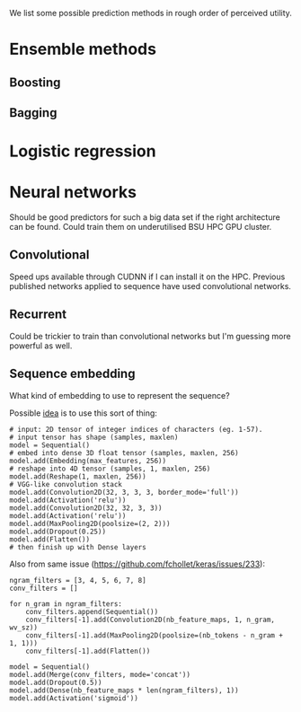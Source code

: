 We list some possible prediction methods in rough order of perceived utility.

# Ensemble methods

## Boosting

## Bagging


# Logistic regression


# Neural networks

Should be good predictors for such a big data set if the right architecture can
be found. Could train them on underutilised BSU HPC GPU cluster.


## Convolutional

Speed ups available through CUDNN if I can install it on the HPC. Previous
published networks applied to sequence have used convolutional networks.

## Recurrent

Could be trickier to train than convolutional networks but I'm guessing more
powerful as well.


## Sequence embedding

What kind of embedding to use to represent the sequence?

Possible [idea](https://github.com/fchollet/keras/issues/233) is to use this sort
of thing:

    # input: 2D tensor of integer indices of characters (eg. 1-57).
    # input tensor has shape (samples, maxlen)
    model = Sequential()
    # embed into dense 3D float tensor (samples, maxlen, 256)
    model.add(Embedding(max_features, 256))
    # reshape into 4D tensor (samples, 1, maxlen, 256)
    model.add(Reshape(1, maxlen, 256))
    # VGG-like convolution stack
    model.add(Convolution2D(32, 3, 3, 3, border_mode='full'))
    model.add(Activation('relu'))
    model.add(Convolution2D(32, 32, 3, 3))
    model.add(Activation('relu'))
    model.add(MaxPooling2D(poolsize=(2, 2)))
    model.add(Dropout(0.25))
    model.add(Flatten())
    # then finish up with Dense layers

Also from same issue (https://github.com/fchollet/keras/issues/233):

    ngram_filters = [3, 4, 5, 6, 7, 8]
    conv_filters = []

    for n_gram in ngram_filters:
        conv_filters.append(Sequential())
        conv_filters[-1].add(Convolution2D(nb_feature_maps, 1, n_gram, wv_sz))
        conv_filters[-1].add(MaxPooling2D(poolsize=(nb_tokens - n_gram + 1, 1)))
        conv_filters[-1].add(Flatten())

    model = Sequential()
    model.add(Merge(conv_filters, mode='concat'))
    model.add(Dropout(0.5))
    model.add(Dense(nb_feature_maps * len(ngram_filters), 1))
    model.add(Activation('sigmoid'))
